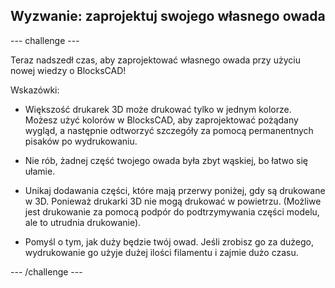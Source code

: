 ## Wyzwanie: zaprojektuj swojego własnego owada

--- challenge ---

Teraz nadszedł czas, aby zaprojektować własnego owada przy użyciu nowej wiedzy o BlocksCAD!

Wskazówki:

+ Większość drukarek 3D może drukować tylko w jednym kolorze. Możesz użyć kolorów w BlocksCAD, aby zaprojektować pożądany wygląd, a następnie odtworzyć szczegóły za pomocą permanentnych pisaków po wydrukowaniu.

+ Nie rób, żadnej część twojego owada była zbyt wąskiej, bo łatwo się ułamie.

+ Unikaj dodawania części, które mają przerwy poniżej, gdy są drukowane w 3D. Ponieważ drukarki 3D nie mogą drukować w powietrzu. (Możliwe jest drukowanie za pomocą podpór do podtrzymywania części modelu, ale to utrudnia drukowanie).

+ Pomyśl o tym, jak duży będzie twój owad. Jeśli zrobisz go za dużego, wydrukowanie go użyje dużej ilości filamentu i zajmie dużo czasu.

--- /challenge ---



 




  
